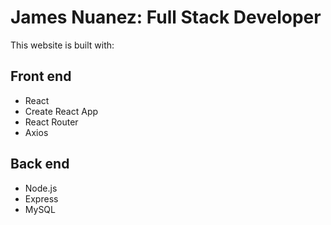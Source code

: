 # James Nuanez: Full Stack Developer

This website is built with:

## Front end
* React
* Create React App
* React Router
* Axios

## Back end
* Node.js
* Express
* MySQL
